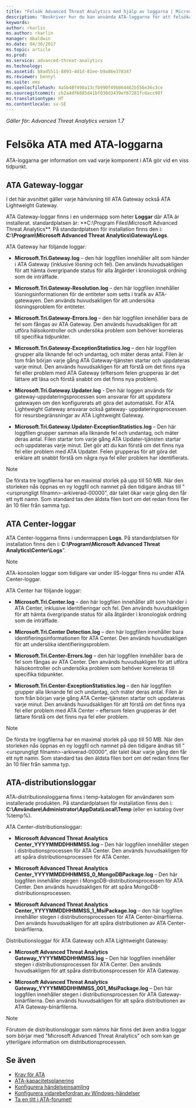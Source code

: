 ```yaml
---
title: "Felsök Advanced Threat Analytics med hjälp av loggarna | Microsoft Docs"
description: "Beskriver hur du kan använda ATA-loggarna för att felsöka problem"
keywords: 
author: rkarlin
ms.author: rkarlin
manager: mbaldwin
ms.date: 04/30/2017
ms.topic: article
ms.prod: 
ms.service: advanced-threat-analytics
ms.technology: 
ms.assetid: b8ad5511-8893-4d1d-81ee-b9a86e378347
ms.reviewer: bennyl
ms.suite: ems
ms.openlocfilehash: 4a5b48f490a13cfb990f49b864462b556e36c3ce
ms.sourcegitcommit: cb2a4df6805d41bf030d3439ef87281fc6acc98f
ms.translationtype: HT
ms.contentlocale: sv-SE
---
```

*Gäller för: Advanced Threat Analytics version 1.7*



# <a name="troubleshooting-ata-using-the-ata-logs"></a>Felsöka ATA med ATA-loggarna
ATA-loggarna ger information om vad varje komponent i ATA gör vid en viss tidpunkt.

## <a name="ata-gateway-logs"></a>ATA Gateway-loggar
I det här avsnittet gäller varje hänvisning till ATA Gateway också ATA Lightweight Gateway. 

ATA Gateway-loggar finns i en undermapp som heter **Loggar** där ATA är installerat. standardplatsen är: **C:\Program Files\Microsoft Advanced Threat Analytics\**. På standardplatsen för installation finns den i: **C:\Program\Microsoft Advanced Threat Analytics\Gateway\Logs**.

ATA Gateway har följande loggar:

-   **Microsoft.Tri.Gateway.log** – den här loggfilen innehåller allt som händer i ATA Gateway (inklusive lösning och fel). Den används huvudsakligen för att hämta övergripande status för alla åtgärder i kronologisk ordning som de inträffade.

-   **Microsoft.Tri.Gateway-Resolution.log** – den här loggfilen innehåller lösningsinformationen för de entiteter som setts i trafik av ATA-gatewayen. Den används huvudsakligen för att undersöka lösningsproblem för entiteter.

-   **Microsoft.Tri.Gateway-Errors.log** – den här loggfilen innehåller bara de fel som fångas av ATA Gateway. Den används huvudsakligen för att utföra hälsokontroller och undersöka problem som behöver korreleras till specifika tidpunkter.

-   **Microsoft.Tri.Gateway-ExceptionStatistics.log** – den här loggfilen grupper alla liknande fel och undantag, och mäter deras antal.
    Filen är tom från början varje gång ATA Gateway-tjänsten startar och uppdateras varje minut. Den används huvudsakligen för att förstå om det finns nya fel eller problem med ATA Gateway (eftersom felen grupperas är det lättare att läsa och förstå snabbt om det finns nya problem).
-    **Microsoft.Tri.Gateway.Updater.log** - Den här loggen används för gateway-uppdateringsprocessen som ansvarar för att uppdatera gatewayen om den konfigurerats att göra det automatiskt. För ATA Lightweight Gateway ansvarar också gateway- uppdateringsprocessen för resursbegränsningar av ATA Lightweight Gateway.
-    **Microsoft.Tri.Gateway.Updater-ExceptionStatistics.log** – Den här loggfilen grupper samman alla liknande fel och undantag, och mäter deras antal. Filen startar tom varje gång ATA Updater-tjänsten startar och uppdateras varje minut. Det gör att du kan förstå om det finns nya fel eller problem med ATA Updater. Felen grupperas för att göra det enklare att snabbt förstå om några nya fel eller problem har identifierats.

> [!NOTE]
> De första tre loggfilerna har en maximal storlek på upp till 50 MB. När den storleken nås öppnas en ny loggfil och namnet på den tidigare ändras till "&lt;ursprungligt filnamn&gt;-arkiverad-00000", där talet ökar varje gång den får ett nytt namn. Som standard tas den äldsta filen bort om det redan finns fler än 10 filer från samma typ.

## <a name="ata-center-logs"></a>ATA Center-loggar
ATA Center-loggarna finns i undermappen **Logs**. På standardplatsen för installation finns den i: **C:\Program\Microsoft Advanced Threat Analytics\Center\Logs**".
> [!Note]
> ATA-konsolen loggar som tidigare var under IIS-loggar finns nu under ATA Center-loggar.

ATA Center har följande loggar:

-   **Microsoft.Tri.Center.log** – den här loggfilen innehåller allt som händer i ATA Center, inklusive identifieringar och fel. Den används huvudsakligen för att hämta övergripande status för alla åtgärder i kronologisk ordning som de inträffade.

-   **Microsoft.Tri.Center Detection.log** – den här loggfilen innehåller bara identifieringsinformationen för ATA Center. Den används huvudsakligen för att undersöka identifieringsproblem.

-   **Microsoft.Tri.Center-Errors.log** – den här loggfilen innehåller bara de fel som fångas av ATA Center. Den används huvudsakligen för att utföra hälsokontroller och undersöka problem som behöver korreleras till specifika tidpunkter.

-   **Microsoft.Tri.Center-ExceptionStatistics.log** – den här loggfilen grupper alla liknande fel och undantag, och mäter deras antal.
    Filen är tom från början varje gång ATA Center-tjänsten startar och uppdateras varje minut. Den används huvudsakligen för att förstå om det finns nya fel eller problem med ATA Center – eftersom felen grupperas är det lättare förstå om det finns nya fel eller problem.

> [!NOTE]
> De första tre loggfilerna har en maximal storlek på upp till 50 MB. När den storleken nås öppnas en ny loggfil och namnet på den tidigare ändras till "&lt;ursprungligt filnamn&gt;-arkiverad-00000", där talet ökar varje gång den får ett nytt namn. Som standard tas den äldsta filen bort om det redan finns fler än 10 filer från samma typ.


## <a name="ata-deployment-logs"></a>ATA-distributionsloggar
ATA-distributionsloggarna finns i temp-katalogen för användaren som installerade produkten. På standardplatsen för installation finns den i: **C:\Användare\Administrator\AppData\Local\Temp** (eller en katalog över %temp%).

ATA Center-distributionsloggar:

-   **Microsoft Advanced Threat Analytics Center_YYYYMMDDHHMMSS.log** – Den här loggfilen innehåller stegen i distributionsprocessen för ATA Center. Den används huvudsakligen för att spåra distributionsprocessen för ATA Center.

-   **Microsoft Advanced Threat Analytics Center_YYYYMMDDHHMMSS_0_MongoDBPackage.log** – Den här loggfilen innehåller stegen i MongoDB-distributionsprocessen för ATA Center. Den används huvudsakligen för att spåra MongoDB-distributionsprocessen.

-   **Microsoft Advanced Threat Analytics Center_YYYYMMDDHHMMSS_1_MsiPackage.log** – den här loggfilen innehåller stegen i distributionsprocessen för ATA Center-binärfilerna. Den används huvudsakligen för att spåra distributionen av ATA Center-binärfilerna.

Distributionsloggar för ATA Gateway och ATA Lightweight Gateway:

-   **Microsoft Advanced Threat Analytics Gateway_YYYYMMDDHHMMSS.log** – Den här loggfilen innehåller stegen i distributionsprocessen för ATA Center. Den används huvudsakligen för att spåra distributionsprocessen för ATA Gateway.

-   **Microsoft Advanced Threat Analytics Gateway_YYYYMMDDHHMMSS_001_MsiPackage.log** – Den här loggfilen innehåller stegen i distributionsprocessen för ATA Gateway-binärfilerna. Den används huvudsakligen för att spåra distributionen av ATA Gateway-binärfilerna.


> [!NOTE] 
> Förutom de distributionsloggar som nämns här finns det även andra loggar som börjar med "Microsoft Advanced Threat Analytics" och som kan ge ytterligare information om distributionsprocessen.


## <a name="see-also"></a>Se även
- [Krav för ATA](/advanced-threat-analytics/plan-design/ata-prerequisites)
- [ATA-kapacitetsplanering](/advanced-threat-analytics/plan-design/ata-capacity-planning)
- [Konfigurera händelseinsamling](/advanced-threat-analytics/deploy-use/configure-event-collection)
- [Konfigurera vidarebefordran av Windows-händelser](/advanced-threat-analytics/deploy-use/configure-event-collection#configuring-windows-event-forwarding)
- [Ta en titt i ATA-forumet!](https://social.technet.microsoft.com/Forums/security/home?forum=mata)
